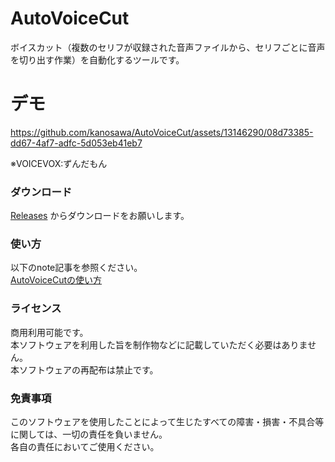 # AutoVoiceCut
ボイスカット（複数のセリフが収録された音声ファイルから、セリフごとに音声を切り出す作業）を自動化するツールです。

# デモ
https://github.com/kanosawa/AutoVoiceCut/assets/13146290/08d73385-dd67-4af7-adfc-5d053eb41eb7  

※VOICEVOX:ずんだもん

### ダウンロード
[Releases](https://github.com/kanosawa/AutoVoiceCut/releases) からダウンロードをお願いします。

### 使い方
以下のnote記事を参照ください。  
[AutoVoiceCutの使い方](https://note.com/nutrients/n/ne1b8b9514d05)

### ライセンス
商用利用可能です。  
本ソフトウェアを利用した旨を制作物などに記載していただく必要はありません。  
本ソフトウェアの再配布は禁止です。

### 免責事項
このソフトウェアを使用したことによって生じたすべての障害・損害・不具合等に関しては、一切の責任を負いません。  
各自の責任においてご使用ください。
